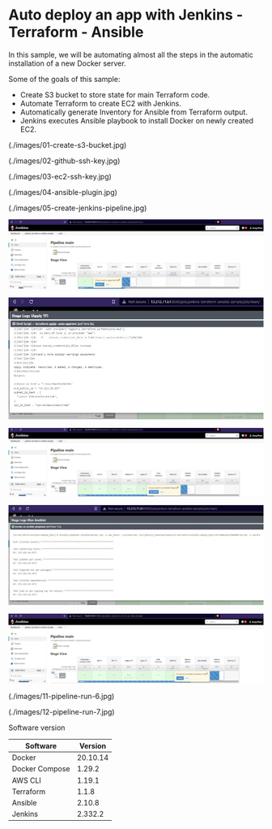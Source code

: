 # Auto deploy an app with Jenkins - Terraform -  Ansible

In this sample, we will be automating almost all the steps in the automatic installation of a new Docker server.

Some of the goals of this sample:

- Create S3 bucket to store state for main Terraform code.
- Automate Terraform to create EC2 with Jenkins.
- Automatically generate Inventory for Ansible from Terraform output.
- Jenkins executes Ansible playbook to install Docker on newly created EC2.

(./images/01-create-s3-bucket.jpg)

(./images/02-github-ssh-key.jpg)

(./images/03-ec2-ssh-key.jpg)

(./images/04-ansible-plugin.jpg)

(./images/05-create-jenkins-pipeline.jpg)

![06-pipeline-run-1](./images/06-pipeline-run-1.jpg)

![07-pipeline-run-2](./images/07-pipeline-run-2.jpg)

![08-pipeline-run-3](./images/08-pipeline-run-3.jpg)

![09-pipeline-run-4](./images/09-pipeline-run-4.jpg)

![10-pipeline-run-5](./images/10-pipeline-run-5.jpg)

(./images/11-pipeline-run-6.jpg)

(./images/12-pipeline-run-7.jpg)

Software version

|  Software |  Version |
|---|---|
| Docker | 20.10.14 |
| Docker Compose | 1.29.2 |
| AWS CLI | 1.19.1 |
|  Terraform | 1.1.8 |
| Ansible | 2.10.8 |
| Jenkins | 2.332.2 |

